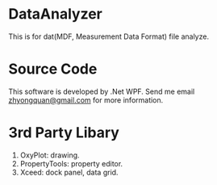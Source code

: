 # DataAnalyzer
This is for dat(MDF, Measurement Data Format) file analyze.
# Source Code
This software is developed by .Net WPF.
Send me email zhyongquan@gmail.com for more information.
# 3rd Party Libary
1. OxyPlot: drawing. 
2. PropertyTools: property editor.
3. Xceed: dock panel, data grid.